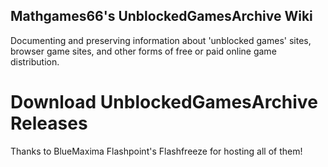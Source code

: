 ## Mathgames66's UnblockedGamesArchive Wiki
Documenting and preserving information about 'unblocked games' sites, browser game sites, and other forms of free or paid online game distribution.


# Download UnblockedGamesArchive Releases

Thanks to BlueMaxima Flashpoint's Flashfreeze for hosting all of them!
